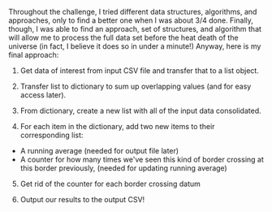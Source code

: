Throughout the challenge, I tried different data structures, algorithms,
  and approaches, only to find a better one when I was about 3/4 done. Finally, though,
  I was able to find an approach, set of structures, and algorithm that will
  allow me to process the full data set before the heat death of the universe
  (in fact, I believe it does so in under a minute!) Anyway, here is my final approach:

1. Get data of interest from input CSV file and transfer that to a list object.

2. Transfer list to dictionary to sum up overlapping values (and for easy access later).

3. From dictionary, create a new list with all of the input data consolidated.

4. For each item in the dictionary, add two new items to their corresponding list:
  * A running average (needed for output file later)
  * A counter for how many times we've seen this kind of border crossing at this border previously, (needed for updating running average)

5. Get rid of the counter for each border crossing datum

6. Output our results to the output CSV!
